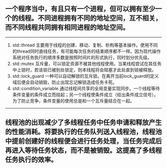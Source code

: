 ## 一个程序当中，有且只有一个进程，但可以拥有至少一个的线程。不同进程拥有不同的地址空间，互不相关，而不同线程共同拥有相同进程的地址空间。

**************************

1. std::thread
	主要用于线程的创建、移动、复制、析构等基本操作。使用不同的thread同时直线任务，有可能每次任务的结束顺序都不一样。因为现代操作系统对任务执行的顺序多数是按照时间片的形式执行，同时划分优先级。
2. std::mutex
	互斥量，可以锁定资源不被其他线程使用。当某线程尝试在其任务中上锁时，若该锁已被别处锁定，则本线程将会阻塞才此处直到锁被释放。
3. std::lock_guard
	一种可以自动解锁的互斥锁。在离开当前lock_guard的定义域后便会自动销毁，防止出现忘记解锁造成任务卡死。
4. std::condition_variable
	通过线程间共享的全局变量实现同步。一个线程等待条件变量的条件成立而挂起；另一个线程使条件成立（给出条件成立信号）。为了防止竞争，条件变量的使用总是和一个互斥量结合在一起。

**************************

## 线程池的出现减少了多线程任务中任务申请和释放产生的性能消耗。将要执行的任务队列送入线程池，线程池中提前创建好的线程便会进行任务处理，当任务完成后再进入等待任务状态，而不是被销毁。这提高了多线程任务执行的效率。